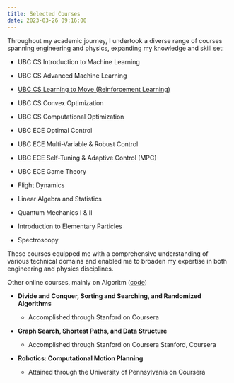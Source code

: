 ```yaml
---
title: Selected Courses
date: 2023-03-26 09:16:00
---
```


Throughout my academic journey, I undertook a diverse range of courses spanning engineering and physics, expanding my knowledge and skill set:

- UBC CS Introduction to Machine Learning
- UBC CS Advanced Machine Learning
- [UBC CS Learning to Move (Reinforcement Learning)](https://github.com/sara-hrad/RL_basic_algorithms_rad)
- UBC CS Convex Optimization
- UBC CS Computational Optimization
- UBC ECE Optimal Control
- UBC ECE Multi-Variable & Robust Control
- UBC ECE Self-Tuning & Adaptive Control (MPC)
- UBC ECE Game Theory


- Flight Dynamics
- Linear Algebra and Statistics
- Quantum Mechanics I & II
- Introduction to Elementary Particles
- Spectroscopy

These courses equipped me with a comprehensive understanding of various technical domains and enabled me to broaden my expertise in both engineering and physics disciplines.

Other online courses, mainly on Algoritm ([code](https://github.com/sara-hrad/algorithm_sara))

- **Divide and Conquer, Sorting and Searching, and Randomized Algorithms**
  - Accomplished through Stanford on Coursera

- **Graph Search, Shortest Paths, and Data Structure**
  - Accomplished through Stanford on Coursera Stanford, Coursera

- **Robotics: Computational Motion Planning**
  - Attained through the University of Pennsylvania on Coursera


<!-- Throughout my academic journey, I have pursued various courses that are vital for my research interests. These include:

1. **Advanced Machine Learning** (UBC CPSC 540): In this course, I learned advanced topics in machine learning, including deep learning, neural networks, and generative models. The course also covered mathematical foundations for machine learning, optimization techniques, and feature selection methods.
---
2. **Machine Learning and Data Mining** (UBC CPSC 532M): This course focused on practical applications of machine learning and data mining, including supervised and unsupervised learning, classification, clustering, and regression. I also learned about data preprocessing, feature extraction, and evaluation methods.
--- 
3. **Introduction to Artificial Intelligence** (UBC CPSC 322): This course provided a comprehensive introduction to artificial intelligence, covering topics such as search algorithms.
---
4. **Control Sensors and Actuators** (UBC MECH 520): This course focused on the principles of control sensors and actuators, including topics such as signal conditioning, data acquisition, and transducers. I also learned about control system design and analysis, as well as practical applications in robotics and automation.
---
5. **Foundations in Control Engineering** (UBC MECH 522): This course provided an introduction to classical control theory, including topics such as transfer functions, stability analysis, and feedback control. I also learned about frequency domain methods and state-space modeling.
---
6. **Modelling of Dynamic Systems** (UBC MECH 529): In this course, I learned about the principles of dynamic systems modeling for complex systems. I also gained hands-on experience with system identification and parameter estimation.
---
7. **Multivariable Feedback and Robust Control** (UBC MECH 528): This course covered advanced topics in control theory, including multivariable and robust control.
--- 
8. **Self-Tuning and Adaptive Control** (UBC EECE 574): This course focused on adaptive control techniques, including self-tuning control, model reference adaptive control, and how to tune these controllers optimally.
---
9. **Nonlinear Vibrations**: This course gave me an insight into the analysis and design of nonlinear vibration systems, along with an understanding of nonlinear vibration phenomena. Additionally, I was introduced to the principles of nonlinear dynamics and chaos theory. Perturbation methods were also covered as a means of analytical methods for nonlinear vibration analysis.
---
10. **Nonlinear Dynamics & Chaos**: This course delved into advanced topics related to nonlinear dynamics such as strange attractors, fractals, and chaotic systems.
---
11. **Vibration of Continuous Systems**: This course acquainted me with the principles of vibration analysis of continuous systems, which included wave propagation, modal analysis, and frequency response. Furthermore, I gained knowledge on solving PDEs for vibration analysis and design. -->
